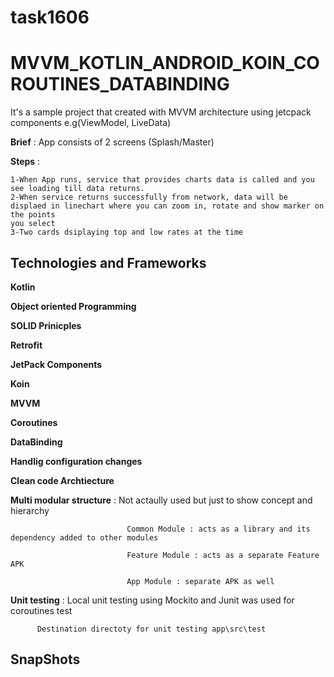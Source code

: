 # task1606
# MVVM_KOTLIN_ANDROID_KOIN_COROUTINES_DATABINDING


It's a sample project that created with MVVM architecture using jetcpack components e.g(ViewModel, LiveData)

**Brief** : App consists of 2 screens (Splash/Master)
    
      
     
**Steps** :
  
    1-When App runs, service that provides charts data is called and you see loading till data returns.
    2-When service returns successfully from network, data will be displaed in linechart where you can zoom in, rotate and show marker on the points
    you select
    3-Two cards dsiplaying top and low rates at the time
      
<h2>Technologies and Frameworks</h2>        

**Kotlin**

**Object oriented Programming**

**SOLID Prinicples**

**Retrofit**

**JetPack Components** 

**Koin**

**MVVM**

**Coroutines**

**DataBinding**

**Handlig configuration changes**

**Clean code Archtiecture**

**Multi modular structure** : Not actaully used but just to show concept and hierarchy 

                              Common Module : acts as a library and its dependency added to other modules
                              
                              Feature Module : acts as a separate Feature APK
                              
                              App Module : separate APK as well

**Unit testing** : Local unit testing using Mockito and Junit was used for coroutines test

          Destination directoty for unit testing app\src\test

       
    
          




<h2>SnapShots</h2>




